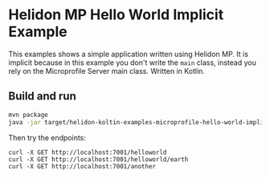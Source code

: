 # Helidon MP Hello World Implicit Example

This examples shows a simple application written using Helidon MP.
It is implicit because in this example you don't write the
`main` class, instead you rely on the Microprofile Server main class. 
Written in Kotlin.
## Build and run

```bash
mvn package
java -jar target/helidon-koltin-examples-microprofile-hello-world-implicit.jar
```

Then try the endpoints:

```
curl -X GET http://localhost:7001/helloworld
curl -X GET http://localhost:7001/helloworld/earth
curl -X GET http://localhost:7001/another
```
